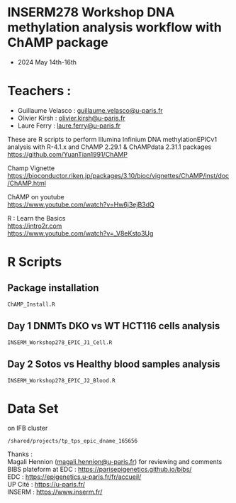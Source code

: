 # INSERM278 Workshop DNA methylation analysis workflow with ChAMP package

* 2024 May 14th-16th 
# Teachers :
- Guillaume Velasco : guillaume.velasco@u-paris.fr  
- Olivier Kirsh : olivier.kirsh@u-paris.fr  
- Laure Ferry : laure.ferry@u-paris.fr  

These are R scripts to perform Illumina Infinium DNA methylationEPICv1 analysis with R-4.1.x and ChAMP 2.29.1 & ChAMPdata 2.31.1 packages  
https://github.com/YuanTian1991/ChAMP

Champ Vignette  
https://bioconductor.riken.jp/packages/3.10/bioc/vignettes/ChAMP/inst/doc/ChAMP.html

ChAMP on youtube  
https://www.youtube.com/watch?v=Hw6j3ejB3dQ

R : Learn the Basics   
https://intro2r.com  
https://www.youtube.com/watch?v=_V8eKsto3Ug  

 
# R Scripts   
## Package installation   
`ChAMP_Install.R`  

## Day 1 DNMTs DKO vs WT HCT116 cells analysis  
`INSERM_Workshop278_EPIC_J1_Cell.R`  

## Day 2 Sotos vs Healthy blood samples analysis   
`INSERM_Workshop278_EPIC_J2_Blood.R`    

# Data Set
on IFB cluster  
```
/shared/projects/tp_tps_epic_dname_165656
```


Thanks :   
Magali Hennion (magali.hennion@u-paris.fr) for reviewing and comments  
BIBS plateform at EDC : https://parisepigenetics.github.io/bibs/  
EDC : https://epigenetics.u-paris.fr/fr/accueil/  
UP Cité : https://u-paris.fr/  
INSERM : https://www.inserm.fr/  

